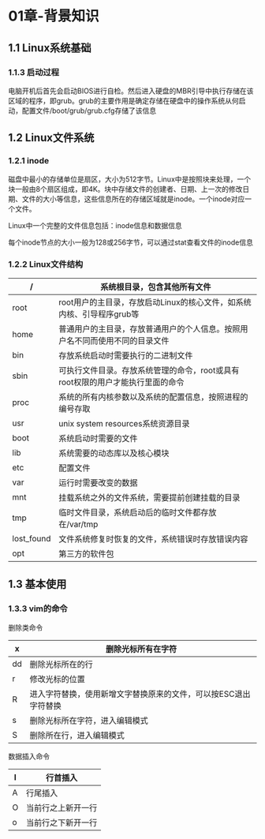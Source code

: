 # 01章-背景知识

## 1.1 Linux系统基础

### 1.1.3 启动过程

电脑开机后首先会启动BIOS进行自检。然后进入硬盘的MBR引导中执行存储在该区域的程序，即grub。grub的主要作用是确定存储在硬盘中的操作系统从何启动，配置文件/boot/grub/grub.cfg存储了该信息

## 1.2 Linux文件系统

### 1.2.1 inode

磁盘中最小的存储单位是扇区，大小为512字节。Linux中是按照块来处理，一个块一般由8个扇区组成，即4K。块中存储文件的创建者、日期、上一次的修改日期、文件的大小等信息，这些信息所在的存储区域就是inode。一个inode对应一个文件。

Linux中一个完整的文件信息包括：inode信息和数据信息

每个inode节点的大小一般为128或256字节，可以通过stat查看文件的inode信息

### 1.2.2 Linux文件结构

| /          | 系统根目录，包含其他所有文件                                 |
| ---------- | ------------------------------------------------------------ |
| root       | root用户的主目录，存放启动Linux的核心文件，如系统内核、引导程序grub等 |
| home       | 普通用户的主目录，存放普通用户的个人信息。按照用户名不同而使用不同的目录文件 |
| bin        | 存放系统启动时需要执行的二进制文件                           |
| sbin       | 可执行文件目录。存放系统管理的命令，root或具有root权限的用户才能执行里面的命令 |
| proc       | 系统的所有内核参数以及系统的配置信息，按照进程的编号存取     |
| usr        | unix system resources系统资源目录                            |
| boot       | 系统启动时需要的文件                                         |
| lib        | 系统需要的动态库以及核心模块                                 |
| etc        | 配置文件                                                     |
| var        | 运行时需要改变的数据                                         |
| mnt        | 挂载系统之外的文件系统，需要提前创建挂载的目录               |
| tmp        | 临时文件目录，系统启动后的临时文件都存放在/var/tmp           |
| lost_found | 文件系统修复时恢复的文件，系统错误时存放错误内容             |
| opt        | 第三方的软件包                                               |

## 1.3 基本使用

### 1.3.3 vim的命令

删除类命令

| x    | 删除光标所有在字符                                           |
| ---- | ------------------------------------------------------------ |
| dd   | 删除光标所在的行                                             |
| r    | 修改光标的位置                                               |
| R    | 进入字符替换，使用新增文字替换原来的文件，可以按ESC退出字符替换 |
| s    | 删除光标所在字符，进入编辑模式                               |
| S    | 删除所在行，进入编辑模式                                     |

数据插入命令

| I    | 行首插入           |
| ---- | ------------------ |
| A    | 行尾插入           |
| O    | 当前行之上新开一行 |
| o    | 当前行之下新开一行 |

